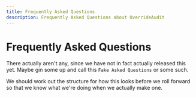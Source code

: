 ```yaml
---
title: Frequently Asked Questions
description: Frequently Asked Questions about OverrideAudit
---
```


# Frequently Asked Questions

There actually aren't any, since we have not in fact actually released this
yet. Maybe gin some up and call this `Fake Asked Questions` or some such.

We should work out the structure for how this looks before we roll forward so
that we know what we're doing when we actually make one.
